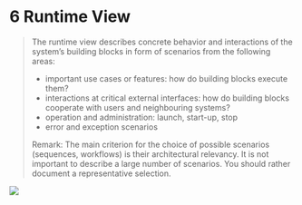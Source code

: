 # 6 Runtime View 

> The runtime view describes concrete behavior and interactions of the system’s building blocks in form of scenarios from the following areas:
>
> * important use cases or features: how do building blocks execute them?
> * interactions at critical external interfaces: how do building blocks cooperate with users and neighbouring systems?
> * operation and administration: launch, start-up, stop
> * error and exception scenarios
>
> Remark: The main criterion for the choice of possible scenarios (sequences, workflows) is their architectural relevancy. It is not important to describe a large number of scenarios. You should rather document a representative selection.

<!-- include a example plantUML to this place -->
![](assets/plantUML/06-example.wsd)